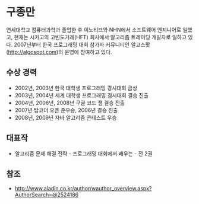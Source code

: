 # 구종만

연세대학교 컴퓨터과학과 졸업한 후 이노티브와 NHN에서 소프트웨어 엔지니어로 일했고, 현재는 시카고의 고빈도거래(HFT) 회사에서 알고리즘 트레이딩 개발자로 일하고 있다.
2007년부터 한국 프로그래밍 대회 참가자 커뮤니티인 알고스팟(http://algospot.com)의 운영에 참여하고 있다.

## 수상 경력

- 2002년, 2003년 한국 대학생 프로그래밍 경시대회 금상
- 2003년, 2004년 세계 대학생 프로그래밍 경시대회 결승 진출
- 2004년, 2006년, 2008년 구글 코드 잼 결승 진출
- 2007년 탑코더 오픈 준우승, 2006년 결승 진출
- 2008년, 2009년 자바 알고리즘 콘테스트 우승

## 대표작

- 알고리즘 문제 해결 전략 - 프로그래밍 대회에서 배우는 - 전 2권

## 참조

- http://www.aladin.co.kr/author/wauthor_overview.aspx?AuthorSearch=@2524186
